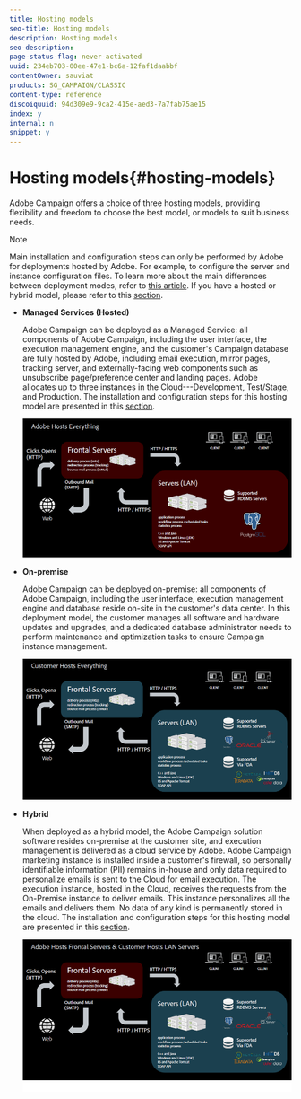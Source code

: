 ```yaml
---
title: Hosting models
seo-title: Hosting models
description: Hosting models
seo-description: 
page-status-flag: never-activated
uuid: 234eb703-00ee-47e1-bc6a-12faf1daabbf
contentOwner: sauviat
products: SG_CAMPAIGN/CLASSIC
content-type: reference
discoiquuid: 94d309e9-9ca2-415e-aed3-7a7fab75ae15
index: y
internal: n
snippet: y
---
```


# Hosting models{#hosting-models}

Adobe Campaign offers a choice of three hosting models, providing flexibility and freedom to choose the best model, or models to suit business needs.

>[!NOTE]
>
>Main installation and configuration steps can only be performed by Adobe for deployments hosted by Adobe. For example, to configure the server and instance configuration files. To learn more about the main differences between deployment modes, refer to [this article](https://helpx.adobe.com/campaign/kb/acc-on-prem-vs-hosted.html). If you have a hosted or hybrid model, please refer to this [section](/installation/using/introduction.md).

* **Managed Services (Hosted)**

  Adobe Campaign can be deployed as a Managed Service: all components of Adobe Campaign, including the user interface, the execution management engine, and the customer's Campaign database are fully hosted by Adobe, including email execution, mirror pages, tracking server, and externally-facing web components such as unsubscribe page/preference center and landing pages. Adobe allocates up to three instances in the Cloud---Development, Test/Stage, and Production. The installation and configuration steps for this hosting model are presented in this [section](../../installation/using/hosted-model.md).

  ![](assets/deployment_hosted.png)

* **On-premise**

  Adobe Campaign can be deployed on-premise: all components of Adobe Campaign, including the user interface, execution management engine and database reside on-site in the customer's data center. In this deployment model, the customer manages all software and hardware updates and upgrades, and a dedicated database administrator needs to perform maintenance and optimization tasks to ensure Campaign instance management.

  ![](assets/deployment_onpremise.png)

* **Hybrid**

  When deployed as a hybrid model, the Adobe Campaign solution software resides on-premise at the customer site, and execution management is delivered as a cloud service by Adobe. Adobe Campaign marketing instance is installed inside a customer's firewall, so personally identifiable information (PII) remains in-house and only data required to personalize emails is sent to the Cloud for email execution. The execution instance, hosted in the Cloud, receives the requests from the On-Premise instance to deliver emails. This instance personalizes all the emails and delivers them. No data of any kind is permanently stored in the cloud. The installation and configuration steps for this hosting model are presented in this [section](../../installation/using/hybrid-model.md).

  ![](assets/deployment_hybrid.png)

